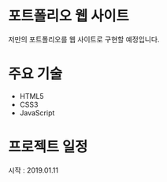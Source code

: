 # 포트폴리오 웹 사이트
저만의 포트폴리오를 웹 사이트로 구현할 예정입니다.

# 주요 기술
- HTML5
- CSS3
- JavaScript

# 프로젝트 일정
시작 : 2019.01.11

